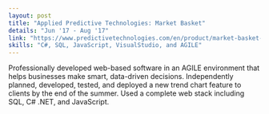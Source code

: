 ```yaml
---
layout: post
title: "Applied Predictive Technologies: Market Basket"
details: "Jun '17 - Aug '17"
link: "https://www.predictivetechnologies.com/en/product/market-basket-analyzer"
skills: "C#, SQL, JavaScript, VisualStudio, and AGILE"
---
```


Professionally developed web-based software in an AGILE environment that helps businesses make smart, data-driven decisions.
Independently planned, developed, tested, and deployed a new trend chart feature to clients by the end of the summer. 
Used a complete web stack including SQL, C# .NET, and JavaScript.
